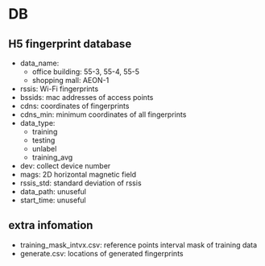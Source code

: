 # DB

## H5 fingerprint database
- data_name: 
    - office building: 55-3, 55-4, 55-5
    - shopping mall: AEON-1
- rssis: Wi-Fi fingerprints
- bssids: mac addresses of access points
- cdns: coordinates of fingerprints
- cdns_min: minimum coordinates of all fingerprints
- data_type: 
    - training
    - testing
    - unlabel
    - training_avg
- dev: collect device number
- mags: 2D horizontal magnetic field
- rssis_std: standard deviation of rssis
- data_path: unuseful
- start_time: unuseful

## extra infomation
- training_mask_intvx.csv: reference points interval mask of training data
- generate.csv: locations of generated fingerprints

